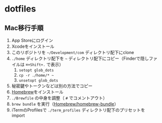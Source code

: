 # dotfiles

## Mac移行手順

1. App Storeにログイン
1. Xcodeをインストール
1. このリポジトリを `~/Development/com` ディレクトリ配下にclone
1. `./home` ディレクトリ配下を `~` ディレクトリ配下にコピー（Finderで隠しファイルは `⌘+Shift+.` で表示）
    1. `setopt glob_dots`
    1. `cp -r ./home/* ~`
    1. `unsetopt glob_dots`
1. 秘密鍵やトークンなどは別の方法でコピー
1. [Homebrew](https://github.com/Homebrew/brew)をインストール
1. `./Brewfile` の中身を調整（ `#` でコメントアウト）
1. `brew bundle` を実行（[Homebrew/homebrew-bundle](https://github.com/Homebrew/homebrew-bundle)）
1. iTermのProfilesで `./term_profiles` ディレクトリ配下のプリセットをimport
